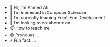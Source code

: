 - 👋 Hi, I’m Ahmed Ali
- 👀 I’m interested in Computer Sciencse 
- 🌱 I’m currently learning Front-End Development 
- 💞️ I’m looking to collaborate on 
- 📫 How to reach me 
- 😄 Pronouns: ...
- ⚡ Fun fact: ...

<!---
ahmad-soeng/ahmad-soeng is a ✨ special ✨ repository because its `README.md` (this file) appears on your GitHub profile.
You can click the Preview link to take a look at your changes.
--->
